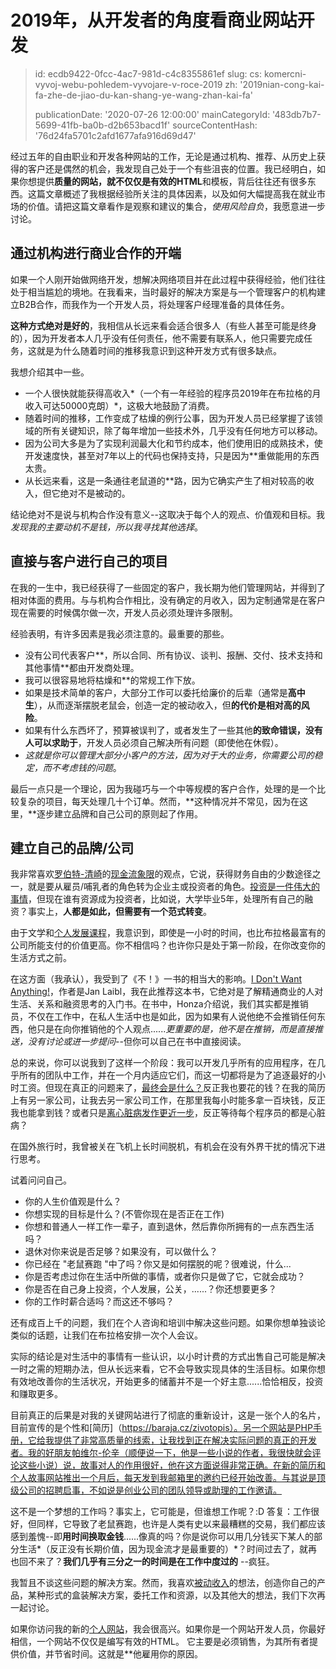 2019年，从开发者的角度看商业网站开发
====================

> id: ecdb9422-0fcc-4ac7-981d-c4c8355861ef
> slug:
> 	cs: komercni-vyvoj-webu-pohledem-vyvojare-v-roce-2019
> 	zh: '2019nian-cong-kai-fa-zhe-de-jiao-du-kan-shang-ye-wang-zhan-kai-fa'
> 
> publicationDate: '2020-07-26 12:00:00'
> mainCategoryId: '483db7b7-5699-41fb-ba0b-d2b653bacd1f'
> sourceContentHash: '76d24fa5701c2afd1677afa916d69d47'

经过五年的自由职业和开发各种网站的工作，无论是通过机构、推荐、从历史上获得的客户还是偶然的机会，我发现自己处于一个有些沮丧的位置。我已经明白，如果你想提供**质量的网站，就不仅仅是有效的HTML**和模板，背后往往还有很多东西。这篇文章概述了我根据经验所关注的具体因素，以及如何大幅提高我在就业市场的价值。请把这篇文章看作是观察和建议的集合，*使用风险自负*，我愿意进一步讨论。

通过机构进行商业合作的开端
-----------------------------------------

如果一个人刚开始做网络开发，想解决网络项目并在此过程中获得经验，他们往往处于相当尴尬的境地。在我看来，当时最好的解决方案是与一个管理客户的机构建立B2B合作，而我作为一个开发人员，将处理客户经理准备的具体任务。

**这种方式绝对是好的**，我相信从长远来看会适合很多人（有些人甚至可能是终身的），因为开发者本人几乎没有任何责任，他不需要有联系人，他只需要完成任务，这就是为什么随着时间的推移我意识到这种开发方式有很多缺点。

我想介绍其中一些。

- 一个人很快就能获得高收入*（一个有一年经验的程序员2019年在布拉格的月收入可达50000克朗）*，这极大地鼓励了消费。
- 随着时间的推移，工作变成了枯燥的例行公事，因为开发人员已经掌握了该领域的所有关键知识，除了每年增加一些技术外，几乎没有任何地方可以移动。
- 因为公司大多是为了实现利润最大化和节约成本，他们使用旧的成熟技术，使开发速度快，甚至对7年以上的代码也保持支持，只是因为**重做能用的东西太贵。
- 从长远来看，这是一条通往老鼠道的**路，因为它确实产生了相对较高的收入，但它绝对不是被动的。

结论绝对不是说与机构合作没有意义--这取决于每个人的观点、价值观和目标。我*发现我的主要动机不是钱，所以我寻找其他选择*。

直接与客户进行自己的项目
----------------------------------

在我的一生中，我已经获得了一些固定的客户，我长期为他们管理网站，并得到了相对体面的费用。与与机构合作相比，没有确定的月收入，因为定制通常是在客户现在需要的时候偶尔做一次，开发人员必须处理许多限制。

经验表明，有许多因素是我必须注意的。最重要的那些。

- 没有公司代表客户**，所以合同、所有协议、谈判、报酬、交付、技术支持和其他事情**都由开发商处理。
- 我可以很容易地将枯燥和**的常规工作下放。
- 如果是技术简单的客户，大部分工作可以委托给廉价的后辈（通常是**高中生**），从而逐渐摆脱老鼠会，创造一定的被动收入，但**的代价是相对高的风险**。
- 如果有什么东西坏了，预算被误判了，或者发生了一些其他**的致命错误，没有人可以求助于**，开发人员必须自己解决所有问题（即使他在休假）。
- *这就是你可以管理大部分小客户的方法，因为对于大的业务，你需要公司的稳定，而不考虑钱的问题*。

最后一点只是一个理论，因为我碰巧与一个中等规模的客户合作，处理的是一个比较复杂的项目，每天处理几十个订单。然而，**这种情况并不常见，因为在这里，**逐步建立品牌和自己公司的原则起了作用。

建立自己的品牌/公司
-------------------------------------

我非常喜欢[罗伯特-清崎](https://www.youtube.com/watch?v=bC1ScfCny38)的[现金流象限](https://cs.wikipedia.org/wiki/Robert_Kiyosaki)的观点，它说，获得财务自由的少数途径之一，就是要从雇员/哺乳者的角色转为企业主或投资者的角色。[投资是一件伟大的事情](https://www.youtube.com/watch?v=SlUBLaXaIc4)，但现在谁有资源成为投资者，比如说，大学毕业5年，处理所有自己的融资？事实上，**人都是如此，但需要有一个范式转变**。

由于文学和[个人发展课程](https://www.youtube.com/watch?v=J9yw1gQq4RI)，我意识到，即使是一小时的时间，也比布拉格最富有的公司所能支付的价值更高。你不相信吗？也许你只是处于第一阶段，在你改变你的生活方式之前。

在这方面（我承认），我受到了《不！》一书的相当大的影响。[I Don't Want Anything!](http://www.janicnechci.cz/)，作者是Jan Laibl，我在此推荐这本书，它绝对是了解精通商业的人对生活、关系和融资思考的入门书。在书中，Honza介绍说，我们其实都是推销员，不仅在工作中，在私人生活中也是如此，因为如果有人说他绝不会推销任何东西，他只是在向你推销他的个人观点......*更重要的是，他不是在推销，而是直接推送，没有讨论或进一步提问*--但你可以自己在书中直接阅读。

总的来说，你可以说我到了这样一个阶段：我可以开发几乎所有的应用程序，在几乎所有的团队中工作，并在一个月内适应它们，而这一切都将是为了追逐最好的小时工资。但现在真正的问题来了，[最终会是什么？](https://www.youtube.com/watch?v=J9yw1gQq4RI&t=7s)反正我也要花的钱？在我的简历上有另一家公司，让我去另一家公司工作，在那里我每小时能多拿一百块钱，反正我也能拿到钱？或者只是[离心脏病发作更近一步](https://blog.freelo.cz/david-grudl-jak-ho-neznate-aneb-infarktovy-vyvoj-open-source/)，反正等待每个程序员的都是心脏病？

在国外旅行时，我曾被关在飞机上长时间脱机，有机会在没有外界干扰的情况下进行思考。

试着问问自己。

- 你的人生价值观是什么？
- 你想实现的目标是什么？(不管你现在是否正在工作)
- 你想和普通人一样工作一辈子，直到退休，然后靠你所拥有的一点东西生活吗？
- 退休对你来说是否足够？如果没有，可以做什么？
- 你已经在 "老鼠赛跑 "中了吗？你又是如何摆脱的呢？很难说，什么...
- 你是否考虑过你在生活中所做的事情，或者你只是做了它，它就会成功？
- 你是否在自己身上投资，个人发展，公关，......？你还想要更多？
- 你的工作时薪合适吗？而这还不够吗？

还有成百上千的问题，我们在个人咨询和培训中解决这些问题。如果你想单独谈论类似的话题，让我们在布拉格安排一次个人会议。

实际的结论是对生活中的事情有一些认识，以小时计费的方式出售自己可能是解决一时之需的短期办法，但从长远来看，它不会导致实现具体的生活目标。如果你想有效地改善你的生活状况，开始更多的储蓄并不是一个好主意......恰恰相反，投资和赚取更多。

目前真正的后果是对我的关键网站进行了彻底的重新设计，这是一张个人的名片，目前宣传的是个性和[简历]（https://baraja.cz/zivotopis）。另一个网站是PHP手册，它给我提供了非常高质量的线索，让我找到正在解决实际问题的真正的开发者。我的好朋友帕维尔-伦辛（顺便说一下，他是一些小说的作者，我很快就会评论这些小说）说，故事对人的作用很好，他在这方面说得非常正确。在新的简历和个人故事网站推出一个月后，每天发到我邮箱里的邀约已经开始改善。与其说是顶级公司的招聘启事，不如说是创业公司的团队领导或助理的工作邀请。

这不是一个梦想的工作吗？事实上，它可能是，但谁想工作呢？:D 答复：工作很好，但同样，它导致了老鼠赛跑，也许是人类有史以来最糟糕的交易，我们都应该感到羞愧--即**用时间换取金钱**......像真的吗？你是说你可以用几分钱买下某人的部分生活*（反正没有长期价值，因为现金流才是最重要的）*？时间过去了，就再也回不来了？**我们几乎有三分之一的时间是在工作中度过的** --疯狂。

我暂且不谈这些问题的解决方案。然而，我喜欢[被动收入](https://mladyinvestor.cz/pasivni-prijem/)的想法，创造你自己的产品，某种形式的盒装解决方案，委托工作和资源，以及其他大的想法，我们下次再一起讨论。

如果你访问我的新的[个人网站](https://baraja.cz/)，我会很高兴。如果你是一个网站开发人员，你最好相信，一个网站不仅仅是编写有效的HTML。 它主要是必须销售，为其所有者提供价值，并节省时间。这就是**他雇用你的原因。

